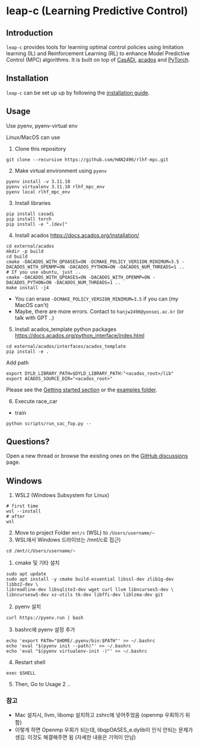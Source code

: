 # leap-c (Learning Predictive Control)

## Introduction

`leap-c` provides tools for learning optimal control policies using Imitation learning (IL) and Reinforcement Learning (RL) to enhance Model Predictive Control (MPC) algorithms. It is built on top of [CasADi](https://web.casadi.org/), [acados](https://docs.acados.org/index.html) and [PyTorch](https://pytorch.org/).

## Installation

`leap-c` can be set up up by following the [installation guide](https://leap-c.github.io/leap-c/installation.html).

## Usage
Use pyenv, pyenv-virtual env

Linux/MacOS can use

1. Clone this repository
```
git clone --recursive https://github.com/HAN2496/rlhf-mpc.git
```

2. Make virtual environment using `pyenv`
```
pyenv install -v 3.11.10
pyenv virtualenv 3.11.10 rlhf_mpc_env
pyenv local rlhf_mpc_env
```

3. Install libraries
```
pip install casadi
pip install torch
pip install -e ".[dev]"
```

4. Install acados
https://docs.acados.org/installation/
```
cd external/acados
mkdir -p build
cd build
cmake -DACADOS_WITH_QPOASES=ON -DCMAKE_POLICY_VERSION_MINIMUM=3.5 -DACADOS_WITH_OPENMP=ON -DACADOS_PYTHON=ON -DACADOS_NUM_THREADS=1 ..
# If you use ubuntu, just ..
cmake -DACADOS_WITH_QPOASES=ON -DACADOS_WITH_OPENMP=ON -DACADOS_PYTHON=ON -DACADOS_NUM_THREADS=1 ..
make install -j4
```
- You can erase `-DCMAKE_POLICY_VERSION_MINIMUM=3.5` if you can (my MacOS can't)
- Maybe, there are more errors. Contact to `hanjw2496@yonsei.ac.kr` (or talk with GPT ..)


5. Install acados_template python packages
https://docs.acados.org/python_interface/index.html
```
cd external/acados/interfaces/acados_template
pip install -e .
```
Add path
```
export DYLD_LIBRARY_PATH=$DYLD_LIBRARY_PATH:"<acados_root>/lib"
export ACADOS_SOURCE_DIR="<acados_root>"
```

Please see the [Getting started section](https://leap-c.github.io/leap-c/getting_started/index.html) or the [examples folder](https://github.com/leap-c/leap-c/tree/main/leap_c/examples).

6. Execute race_car
- train
```
python scripts/run_sac_fop.py --
```


## Questions?

Open a new thread or browse the existing ones on the [GitHub discussions](https://github.com/leap-c/leap-c/discussions) page.

## Windows
1. WSL2 (Windows Subsystem for Linux)
```
# first time
wsl --install
# after
wsl
```
2. Move to project Folder
`mnt/c` (WSL) to `/Users/username/~`
3. WSL에서 Windows 드라이브는 /mnt/c로 접근)
```
cd /mnt/c/Users/username/~
```

1. cmake 및 기타 설치
```
sudo apt update
sudo apt install -y cmake build-essential libssl-dev zlib1g-dev libbz2-dev \
libreadline-dev libsqlite3-dev wget curl llvm libncurses5-dev \
libncursesw5-dev xz-utils tk-dev libffi-dev liblzma-dev git
```

2. pyenv 설치
```
curl https://pyenv.run | bash
```

3. bashrc에 pyenv 설정 추가
```
echo 'export PATH="$HOME/.pyenv/bin:$PATH"' >> ~/.bashrc
echo 'eval "$(pyenv init --path)"' >> ~/.bashrc
echo 'eval "$(pyenv virtualenv-init -)"' >> ~/.bashrc
```

4. Restart shell
```
exec $SHELL
```

5. Then, Go to Usage 2 ..

### 참고
- Mac 설치시, llvm, libomp 설치하고 zshrc에 넣어주었음 (openmp 우회하기 위함)
- 이렇게 하면 Openmp 우회가 되는데, libqpOASES_e.dylib이 인식 안되는 문제가 생김. 이것도 해결해주면 됨 (자세한 내용은 기억이 안남)